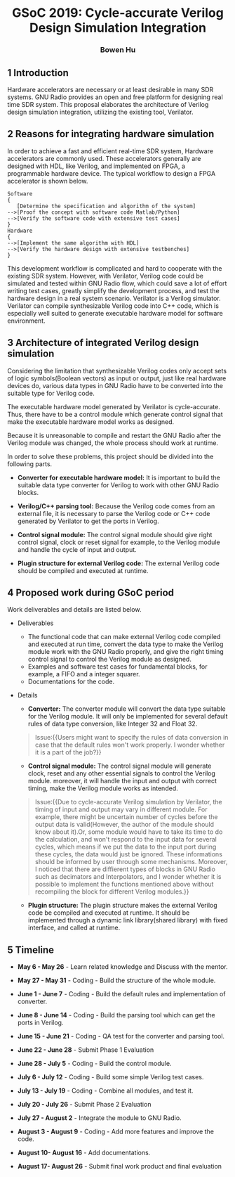 # <center>GSoC 2019: Cycle-accurate Verilog Design Simulation Integration</center>
### <center>Bowen Hu</center>

## 1 Introduction
Hardware accelerators are necessary or at least desirable in many SDR systems. GNU Radio provides an open and free platform for designing real time SDR system. This proposal elaborates the architecture of Verilog design simulation integration, utilizing the existing tool, Verilator. 

## 2 Reasons for integrating hardware simulation
In order to achieve a fast and efficient real-time SDR system, Hardware accelerators are commonly used. These accelerators generally are designed with HDL, like Verilog, and implemented on FPGA, a programmable hardware device. The typical workflow to design a FPGA accelerator is shown below.

```graphTB
Software
{
   [Determine the specification and algorithm of the system]
-->[Proof the concept with software code Matlab/Python]
-->[Verify the software code with extensive test cases]
}
Hardware
{
-->[Implement the same algorithm with HDL]
-->[Verify the hardware design with extensive testbenches]
}
```

This development workflow is complicated and hard to cooperate with the existing SDR system. However, with Verilator, Verilog code could be simulated and tested within GNU Radio flow, which could save a lot of effort writing test cases, greatly simplify the development process, and test the hardware design in a real system scenario. Verilator is a Verilog simulator. Verilator can compile synthesizable Verilog code into C++ code, which is especially well suited to generate executable hardware model for software environment.

## 3 Architecture of integrated Verilog design simulation
Considering the limitation that synthesizable Verilog codes only accept sets of logic symbols(Boolean vectors) as input or output, just like real hardware devices do, various data types in GNU Radio have to be converted into the suitable type for Verilog code.

The executable hardware model generated by Verilator is cycle-accurate. Thus, there have to be a control module which generate control signal that make the executable hardware model works as designed.

Because it is unreasonable to compile and restart the GNU Radio after the Verilog module was changed, the whole process should work at runtime.

In order to solve these problems, this project should be divided into the following parts.

* **Converter for executable hardware model:** It is important to build the suitable data type converter for Verilog to work with other GNU Radio blocks. 

* **Verilog/C++ parsing tool:** Because the Verilog code comes from an external file, it is necessary to parse the Verilog code or C++ code generated by Verilator to get the ports in Verilog.

* **Control signal module:** The control signal module should give right control signal, clock or reset signal for example, to the Verilog module and handle the cycle of input and output.

* **Plugin structure for external Verilog code:** The external Verilog code should be compiled and executed at runtime.


## 4 Proposed work during GSoC period
Work deliverables and details are listed below.

* Deliverables
    * The functional code that can make external Verilog code compiled and executed at run time, convert the data type to make the Verilog module work with the GNU Radio properly, and give the right timing control signal to control the Verilog module as designed.
    * Examples and software test cases for fundamental blocks, for example, a FIFO and a integer squarer.
    * Documentations for the code.
* Details
    * **Converter:** The converter module will convert the data type suitable for the Verilog module. It will only be implemented for several default rules of data type conversion, like Integer 32 and Float 32.

    >Issue:{{Users might want to specify the rules of data conversion in case that the default rules won't work properly. I wonder whether it is a part of the job?}}

   * **Control signal module:** The control signal module will generate clock, reset and any other essential signals to control the Verilog module. moreover, it will handle the input and output with correct timing, make the Verilog module works as intended.

   >Issue:{{Due to cycle-accurate Verilog simulation by Verilator, the timing of input and output may vary in different module. For example, there might be uncertain number of cycles before the output data is valid(However, the author of the module should know about it).Or, some module would have to take its time to do the calculation, and won't respond to the input data for several cycles, which means if we put the data to the input port during these cycles, the data would just be ignored. These informations should be informed by user through some mechanisms. Moreover, I noticed that there are diffierent types of blocks in GNU Radio such as decimators and Interpolators, and I wonder whether it is possible to implement the functions mentioned above without recompiling the block for different Verilog modules.}}

   * **Plugin structure:** The plugin structure makes the external Verilog code be compiled and executed at runtime. It should be implemented through a dynamic link library(shared library) with fixed interface, and called at runtime.

## 5 Timeline
* **May 6 - May 26** - Learn related knowledge and Discuss with the mentor.

* **May 27 - May 31** - Coding - Build the structure of the whole module.

* **June 1 - June 7** - Coding - Build the default rules and implementation of converter.

* **June 8 - June 14** - Coding - Build the parsing tool which can get the ports in Verilog.

* **June 15 - June 21** - Coding - QA test for the converter and parsing tool.

* **June 22 - June 28** - Submit Phase 1 Evaluation

* **June 28 - July 5** - Coding - Build the control module.

* **July 6 - July 12** - Coding - Build some simple Verilog test cases.

* **July 13 - July 19** - Coding - Combine all modules, and test it.

* **July 20 - July 26** - Submit Phase 2 Evaluation

* **July 27 - August 2** - Integrate the module to GNU Radio.

* **August 3 - August 9** - Coding - Add more features and improve the code.

* **August 10- August 16** - Add documentations.

* **August 17- August 26** - Submit final work product and final evaluation


